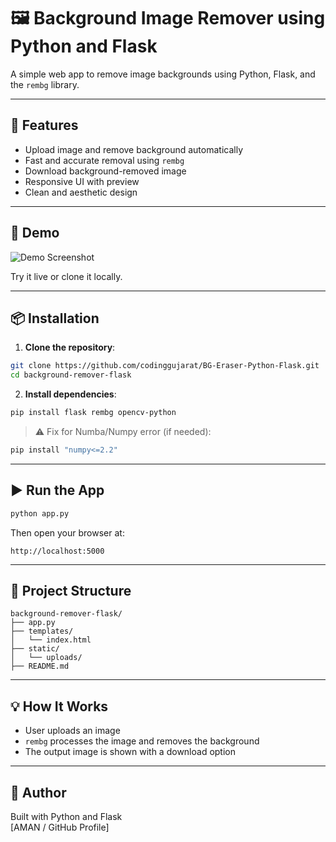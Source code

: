 # 🖼️ Background Image Remover using Python and Flask

A simple web app to remove image backgrounds using Python, Flask, and the `rembg` library.

---

## 🚀 Features

- Upload image and remove background automatically
- Fast and accurate removal using `rembg`
- Download background-removed image
- Responsive UI with preview
- Clean and aesthetic design

---
## 📸 Demo

![Demo Screenshot](/static/preview-bgrm.png)

Try it live or clone it locally.

---

## 📦 Installation

1. **Clone the repository**:

```bash
git clone https://github.com/codinggujarat/BG-Eraser-Python-Flask.git
cd background-remover-flask
```

2. **Install dependencies**:

```bash
pip install flask rembg opencv-python
```

> ⚠️ Fix for Numba/Numpy error (if needed):

```bash
pip install "numpy<=2.2"
```

---

## ▶️ Run the App

```bash
python app.py
```

Then open your browser at:

```
http://localhost:5000
```

---

## 📁 Project Structure

```
background-remover-flask/
├── app.py
├── templates/
│   └── index.html
├── static/
│   └── uploads/
├── README.md
```

---

## 💡 How It Works

- User uploads an image
- `rembg` processes the image and removes the background
- The output image is shown with a download option

---

## 👤 Author

Built with Python and Flask  
[AMAN / GitHub Profile]
